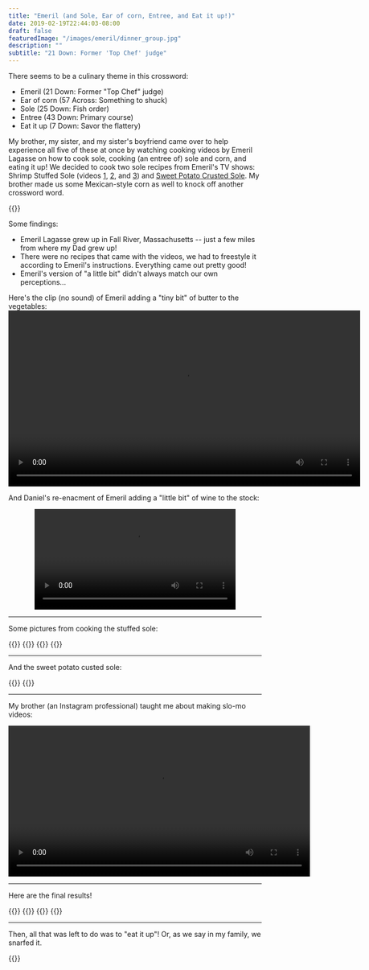 ```yaml
---
title: "Emeril (and Sole, Ear of corn, Entree, and Eat it up!)"
date: 2019-02-19T22:44:03-08:00
draft: false
featuredImage: "/images/emeril/dinner_group.jpg"
description: ""
subtitle: "21 Down: Former 'Top Chef' judge"
---
```


There seems to be a culinary theme in this crossword:

* Emeril (21 Down: Former "Top Chef" judge)
* Ear of corn (57 Across: Something to shuck)
* Sole (25 Down: Fish order)
* Entree (43 Down: Primary course)
* Eat it up (7 Down: Savor the flattery)

My brother, my sister, and my sister's boyfriend came over to help experience all five of these at once by watching cooking videos by Emeril Lagasse on how to cook sole, cooking (an entree of) sole and corn, and eating it up! We decided to cook two sole recipes from Emeril's TV shows: Shrimp Stuffed Sole (videos [1](https://www.marthastewart.com/944932/sunday-dinner-shrimp-stuffed-sole), [2](https://www.marthastewart.com/1002109/sunday-dinner-shrimp-stuffed-sole), and [3](https://www.marthastewart.com/944934/sunday-dinner-baked-striped-bass)) and [Sweet Potato Crusted Sole](https://www.marthastewart.com/944836/sweet-potato-crusted-sole). My brother made us some Mexican-style corn as well to knock off another crossword word.

{{<smallimg src="/images/emeril/setup.jpg" alt="" >}}

Some findings:

* Emeril Lagasse grew up in Fall River, Massachusetts -- just a few miles from where my Dad grew up!
* There were no recipes that came with the videos, we had to freestyle it according to Emeril's instructions. Everything came out pretty good!
* Emeril's version of "a little bit" didn't always match our own perceptions...

Here's the clip (no sound) of Emeril adding a "tiny bit" of butter to the vegetables:
<video controls width="700" src="/images/emeril/butter_video.mov" style="display: block; margin: 0 auto;"></video>

And Daniel's re-enacment of Emeril adding a "little bit" of wine to the stock:

<video controls width="400" src="/images/emeril/wine.mp4" style="display: block; margin: 0 auto;"></video>

---

Some pictures from cooking the stuffed sole:

{{<smallimg src="/images/emeril/pierce.jpg" alt="" width="360px" smartfloat="left">}}
{{<smallimg src="/images/emeril/cooking_stuffing.jpg" alt="" width="360px" smartfloat="right">}}
{{<smallimg src="/images/emeril/fish_in_oven.jpg" alt="" width="360px" smartfloat="left">}}
{{<smallimg src="/images/emeril/cooking2.jpg" alt="" width="360px" smartfloat="right">}}

---

And the sweet potato custed sole:

{{<smallimg src="/images/emeril/shredding.jpg" alt="" width="360px" smartfloat="left">}}
{{<smallimg src="/images/emeril/stove.jpg" alt="" width="360px" smartfloat="right">}}

---

My brother (an Instagram professional) taught me about making slo-mo videos:

<video controls width="600" src="/images/emeril/oil_pour480.mp4" style="display: block; margin: 0 auto;"></video>

---

Here are the final results!

{{<smallimg src="/images/emeril/corn.jpg" alt="" width="360px" smartfloat="left">}}
{{<smallimg src="/images/emeril/fish.jpg" alt="" width="360px" smartfloat="right">}}
{{<smallimg src="/images/emeril/table.jpg" alt="" width="360px" smartfloat="left">}}
{{<smallimg src="/images/emeril/dinner_plate.jpg" alt="" width="360px" smartfloat="right">}}

---

Then, all that was left to do was to "eat it up"! Or, as we say in my family, we snarfed it.

{{<smallimg src="/images/emeril/dinner_group.jpg" alt="" >}}
